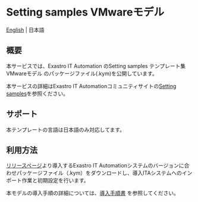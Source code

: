 # Setting samples VMwareモデル
[English](README.md) | 日本語

## 概要

本サービスでは、Exastro IT Automation のSetting samples テンプレート集 VMwareモデル のパッケージファイル(.kym)を公開しています。

本サービスの詳細はExastro IT Automationコミュニティサイトの[Setting samples](https://exastro-suite.github.io/it-automation-docs/setting-samples_ja.html)を参照ください。

## サポート
本テンプレートの言語は日本語のみ対応してます。

## 利用方法

[リリースページ](https://github.com/exastro-suite/SettingSamples-VMware/releases)より導入するExastro IT Automationシステムのバージョンに合わせパッケージファイル（.kym）をダウンロードし、導入ITAシステムへのインポート作業と初期設定を行います。

本モデルの導入手順の詳細については、[導入手順書](https://exastro-suite.github.io/it-automation-docs/asset/SettingSamples_ja/setting-samples-vmware-install_ja.pdf) を参照してください。
